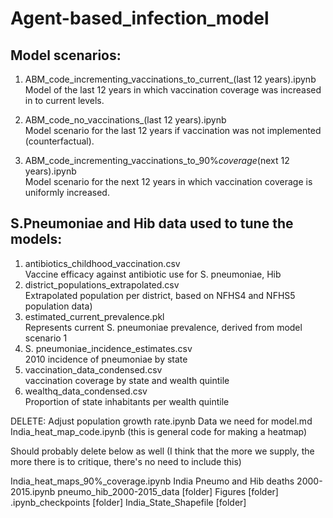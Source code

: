 # Agent-based_infection_model

## Model scenarios:

1. ABM_code_incrementing_vaccinations_to_current_(last 12 years).ipynb <br>
Model of the last 12 years in which vaccination coverage was increased in to current levels.

2. ABM_code_no_vaccinations_(last 12 years).ipynb <br>
Model scenario for the last 12 years if vaccination was not implemented (counterfactual).

3. ABM_code_incrementing_vaccinations_to_90%_coverage_(next 12 years).ipynb <br>
Model scenario for the next 12 years in which vaccination coverage is uniformly increased.


## S.Pneumoniae and Hib data used to tune the models:

1. antibiotics_childhood_vaccination.csv <br>
Vaccine efficacy against antibiotic use for S. pneumoniae, Hib
2. district_populations_extrapolated.csv <br>
Extrapolated population per district, based on NFHS4 and NFHS5 population data)
3. estimated_current_prevalence.pkl<br>
Represents current S. pneumoniae prevalence, derived from model scenario 1
4. S. pneumoniae_incidence_estimates.csv<br>
2010 incidence of pneumoniae by state
5. vaccination_data_condensed.csv<br>
vaccination coverage by state and wealth quintile
6. wealthq_data_condensed.csv<br>
Proportion of state inhabitants per wealth quintile

DELETE: 
Adjust population growth rate.ipynb
Data we need for model.md
India_heat_map_code.ipynb (this is general code for making a heatmap)

Should probably delete below as well (I think that the more we supply, the more there is to critique, there's no need to include this)

India_heat_maps_90%_coverage.ipynb 
India Pneumo and Hib deaths 2000-2015.ipynb
pneumo_hib_2000-2015_data [folder]
Figures [folder]
.ipynb_checkpoints [folder]
India_State_Shapefile [folder]	

